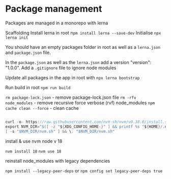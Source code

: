 # Package management

Packages are managed in a monorepo with lerna

Scaffolding
Install lerna in root n`pm install lerna --save-dev`
Initialise `npx lerna init`

You should have an empty packages folder in root as well as a `lerna.json` and `package.json` file. 

In the `package.json` as well as the `lerna.json` add a version "version": "1.0.0". Add a `.gitignore` file to ignore node modules

Update all packages in the app in root with `npx lerna bootstrap`

Run build in root `npm run build`

`rm package-lock.json` - remove package-lock.json file
`rm -rfv node_modules` - remove recursive force verbose (rvf) node_modules
`npm cache clean --force` - clean cache

```java

curl -o- https://raw.githubusercontent.com/nvm-sh/nvm/v0.38.0/install.sh | bash
export NVM_DIR="$([ -z "${XDG_CONFIG_HOME-}" ] && printf %s "${HOME}/.nvm" || printf %s "${XDG_CONFIG_HOME}/nvm")"
[ -s "$NVM_DIR/nvm.sh" ] && \. "$NVM_DIR/nvm.sh"

```

install & use nvm node v 18

`nvm install 18`
`nvm use 18`

reinstall node_modules with legacy dependencies

`npm install --legacy-peer-deps` or
`npm config set legacy-peer-deps true`
